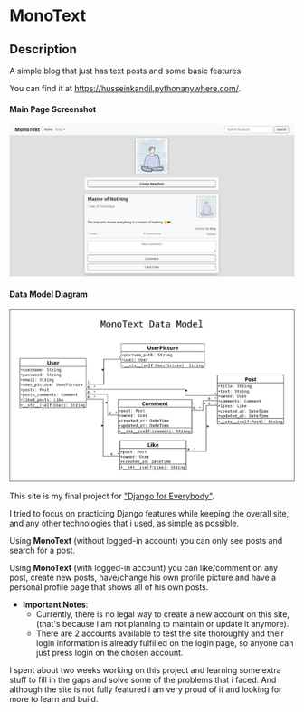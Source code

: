 # MonoText

## Description

A simple blog that just has text posts and some basic features.

You can find it at https://husseinkandil.pythonanywhere.com/.

#### Main Page Screenshot
![Screenshot of the MonoText site's main page.](./assets/screenshots/monotext_main_page.png)

#### Data Model Diagram
![MonoText data model diagram.](./assets/diagrams/monotext_model_diagram_01.png)

This site is my final project for ["Django for Everybody"](https://www.dj4e.com/).

I tried to focus on practicing Django features while keeping the overall site, and any other technologies that i used, as simple as possible.

Using **MonoText** (without logged-in account) you can only see posts and search for a post.

Using **MonoText** (with logged-in account) you can like/comment on any post, create new posts, have/change his own profile picture and have a personal profile page that shows all of his own posts.

- **Important Notes**:
  - Currently, there is no legal way to create a new account on this site, (that's because i am not planning to maintain or update it anymore).
  - There are 2 accounts available to test the site thoroughly and their login information is already fulfilled on the login page, so anyone can just press login on the chosen account.

I spent about two weeks working on this project and learning
some extra stuff to fill in the gaps and solve some of the problems that i faced. And although the site is not fully featured i am very proud of it and looking for more to learn and build.

